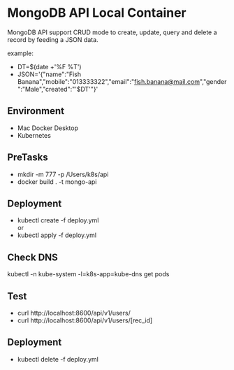 
# MongoDB API Local Container
MongoDB API support CRUD mode to create, update, query and delete a record by feeding a JSON data.

example:
* DT=$(date +'%F %T')
* JSON='{"name":"Fish Banana","mobile":"013333322","email":"fish.banana@mail.com","gender":"Male","created":"'$DT'"}'

## Environment
* Mac Docker Desktop
* Kubernetes

## PreTasks
* mkdir -m 777 -p /Users/k8s/api
* docker build . -t mongo-api

## Deployment
* kubectl create -f deploy.yml
<br>or 
* kubectl apply -f deploy.yml

## Check DNS
kubectl -n kube-system -l=k8s-app=kube-dns get pods

## Test
* curl http://localhost:8600/api/v1/users/
* curl http://localhost:8600/api/v1/users/[rec_id]

## Deployment
* kubectl delete -f deploy.yml
